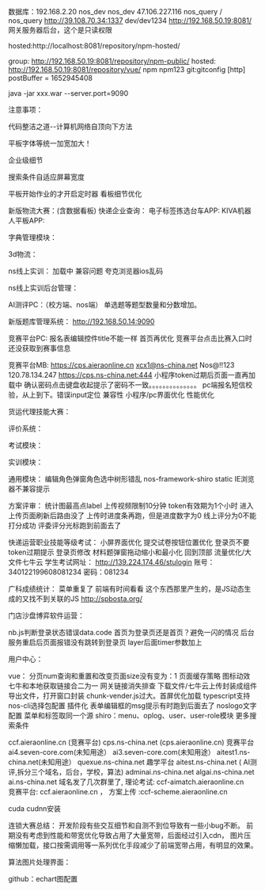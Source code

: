 数据库：192.168.2.20  nos_dev nos_dev
47.106.227.116 nos_query / nos_query
http://39.108.70.34:1337   dev/dev1234
http://192.168.50.19:8081/
网关服务器后台，这个是只读权限

hosted:http://localhost:8081/repository/npm-hosted/

group: http://192.168.50.19:8081/repository/npm-public/
hosted: http://192.168.50.19:8081/repository/vue/
npm npm123
git:gitconfig [http]
	postBuffer = 1652945408

 java -jar xxx.war  --server.port=9090   

注意事项：

代码整洁之道--计算机网络自顶向下方法


平板字体等统一加宽加大！



企业级细节

搜索条件自适应屏幕宽度

平板开始作业的才开启定时器
看板细节优化


新版物流大赛：(含数据看板)
快递企业查询：
电子标签拣选台车APP:
KIVA机器人平板APP:

字典管理模块：

3d物流：


ns线上实训：
加载中
兼容问题
夸克浏览器ios乱码

ns线上实训后台管理：


AI测评PC：（校方端、nos端）
单选题等题型数量和分数增加。


新版题库管理系统：
http://192.168.50.14:9090


竞赛平台PC:
报名表编辑控件title不能一样
首页再优化
竞赛平台点击比赛入口时还没获取到赛事信息

竞赛平台MB:
https://cps.aieraonline.cn
xcx1@ns-china.net
Nos@!!123 
120.78.134.247
https://cps.ns-china.net:444
小程序token过期后页面一直再加载中
确认密码点击键盘收起提示了密码不一致。。。。。。。。。。。。。。
pc端报名短信校验，从上到下。错误input定位
兼容性
小程序/pc界面优化
性能优化

货运代理技能大赛：


评价系统：

考试模块：

实训模块：

通用模块：
编辑角色弹窗角色选中树形错乱  nos-framework-shiro  static
IE浏览器不兼容提示

方案评审：
统计图最高点label
上传视频限制10分钟
token有效期为1个小时
进入上传页面刷新后路由没了
上传时进度条再跑，但是进度数字为0
线上评分为0不能打分成功
评委评分光标跑到前面去了


快递运营职业技能等级考试：
小屏界面优化
提交试卷按钮位置优化
登录页不要token过期提示
登录页修改
材料题弹窗拖动缩小和最小化
回到顶部
流量优化/大文件七牛云
学生考试网址：
http://139.224.174.46/stulogin
账号：340122199608081234   密码：081234



广科成绩统计：
菜单重复了
前端有时间看看 这个东西那里产生的，是JS动态生成的又找不到关联的JS
http://spbosta.org/

门店沙盘博弈软件运营：


nb.js判断登录状态错误data.code
首页为登录页还是首页？避免一闪的情况
后台服务重启后页面报错没有跳转到登录页
layer后面timer参数加上

用户中心：

vue：
分页num查询和重置和改变页面size没有变为：1
页面缓存策略
图标动效
七牛和本地获取链接合二为一
网关链接消失排查
下载文件/七牛云上传封装成组件
导出文件，打开窗口封装
chunk-vender.js过大。首屏优化加载
typescript支持
nos-cli选择包配置
插件化
表单编辑框的msg提示有时跑到后面去了
noslogo文字配置
菜单和标签取同一个源
shiro：menu、oplog、user、user-role模块
更多搜索条件


ccf.aieraonline.cn  (竞赛平台)
cps.ns-china.net (cps.aieraonline.cn) 竞赛平台
ai4.seven-core.com(未知用途）
ai3.seven-core.com(未知用途）
aitest1.ns-china.net(未知用途）
quexue.ns-china.net  趣学平台
aitest.ns-china.net ( AI测评,拆分三个域名，后台，学校，算法)
adminai.ns-china.net 
algai.ns-china.net
ai.ns-china.net
域名发了几次群里了, 理论考试:  ccf-aimatch.aieraonline.cn    
竞赛平台:  ccf.aieraonline.cn  ，
方案上传 :ccf-scheme.aieraonline.cn  


cuda cudnn安装

连锁大赛总结：
开发阶段有些交互细节和自测不到位导致有一些小bug不断。
前期没有考虑到性能和带宽优化导致占用了大量宽带，后面经过引入cdn，
图片压缩懒加载，接口按需调用等一系列优化手段减少了前端宽带占用，有明显的效果。


算法图片处理界面：




github：echart图配置
